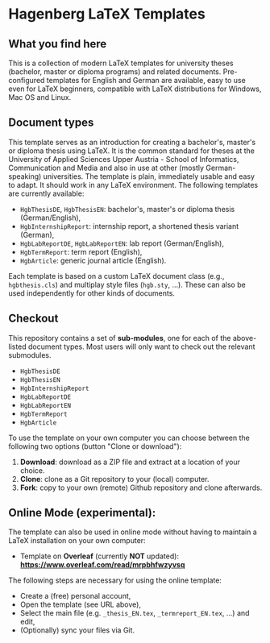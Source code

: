 # Hagenberg LaTeX Templates

## What you find here

This is a collection of modern LaTeX templates for university theses (bachelor, master or diploma programs) and related documents. Pre-configured templates for English and German are available, easy to use even for LaTeX beginners, compatible with LaTeX distributions for Windows, Mac OS and Linux.

## Document types

This template serves as an introduction for creating a bachelor's, master's or diploma thesis using LaTeX. It is the common standard for theses at the University of Applied Sciences Upper Austria - School of Informatics, Communication and Media and also in use at other (mostly German-speaking) universities. The template is plain, immediately usable and easy to adapt. It should work in any LaTeX environment. The following templates are currently available:

* ``HgbThesisDE``, ``HgbThesisEN``: bachelor's, master's or diploma thesis (German/English),
* ``HgbInternshipReport``: internship report, a shortened thesis variant (German),
* ``HgbLabReportDE``, ``HgbLabReportEN``: lab report (German/English),
* ``HgbTermReport``: term report (English),
* ``HgbArticle``: generic journal article (English).

Each template is based on a custom LaTeX document class (e.g., ``hgbthesis.cls``) and multiplay style files  (``hgb.sty``, ...). These can also be used independently for other kinds of documents.


## Checkout

This repository contains a set of **sub-modules**, one for each of the above-listed document types.
Most users will only want to check out the relevant submodules.

* ``HgbThesisDE``
* ``HgbThesisEN``
* ``HgbInternshipReport``
* ``HgbLabReportDE``
* ``HgbLabReportEN``
* ``HgbTermReport``
* ``HgbArticle``


To use the template on your own computer you can choose between the following two options (button "Clone or download"):

1. **Download**: download as a ZIP file and extract at a location of your choice.
2. **Clone**: clone as a Git repository to your (local) computer.
3. **Fork**: copy to your own (remote) Github repository and clone afterwards.

## Online Mode (experimental):

The template can also be used in online mode without having to maintain a LaTeX installation on your own computer:

* Template on **Overleaf** (currently **NOT** updated): **https://www.overleaf.com/read/mrpbhfwzyvsq**

The following steps are necessary for using the online template:

* Create a (free) personal account,
* Open the template (see URL above),
* Select the main file (e.g. ``_thesis_EN.tex``, ``_termreport_EN.tex``, ...) and edit,
* (Optionally) sync your files via Git.
